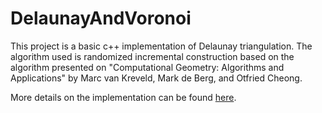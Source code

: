# DelaunayAndVoronoi

This project is a basic c++ implementation of Delaunay triangulation.
The algorithm used is randomized incremental construction based on the algorithm presented on
"Computational Geometry: Algorithms and Applications" by Marc van Kreveld, Mark de Berg, and Otfried Cheong.

More details on the implementation can be found [here](https://choudrouge4.github.io/pdfs/Implementation_of_Delaunay_Triangulation.pdf). 
